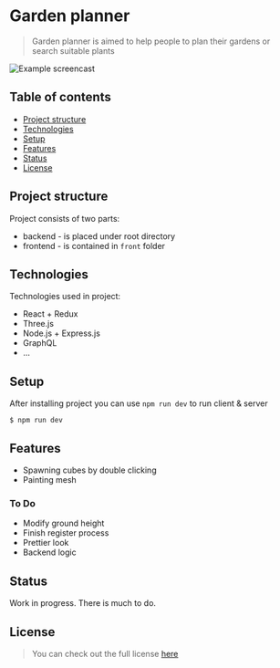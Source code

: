 # Garden planner
> Garden planner is aimed to help people to plan their gardens or search suitable plants

![Example screencast](https://github.com/Porok12/garden-planner/blob/main/front/docs/screencast.gif)

## Table of contents
* [Project structure](#project-structure)
* [Technologies](#technologies)
* [Setup](#setup)
* [Features](#features)
* [Status](#status)
* [License](#license)

## Project structure
Project consists of two parts:
* backend - is placed under root directory 
* frontend - is contained in `front` folder
    
## Technologies
Technologies used in project:
* React + Redux
* Three.js
* Node.js + Express.js
* GraphQL
* ...
 
## Setup
After installing project you can use `npm run dev` to run client & server

    $ npm run dev
    
## Features
- Spawning cubes by double clicking
- Painting mesh

### To Do
- Modify ground height
- Finish register process
- Prettier look
- Backend logic

## Status
Work in progress. There is much to do.

## License
>You can check out the full license [here](https://github.com/Porok12/garden-planner/blob/main/LICENCE.md)
